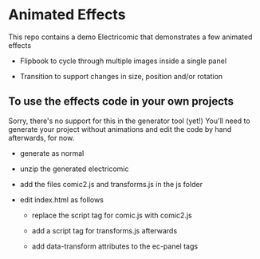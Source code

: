 # Animated Effects

This repo contains a demo Electricomic that demonstrates a few animated effects

* Flipbook to cycle through multiple images inside a single panel

* Transition to support changes in size, position and/or rotation

## To use the effects code in your own projects

Sorry, there's no support for this in the generator tool (yet!) You'll need to generate your project without animations and edit the code by hand afterwards, for now.

* generate as normal

* unzip the generated electricomic

* add the files comic2.js and transforms.js in the js folder

* edit index.html as follows

  * replace the script tag for comic.js with comic2.js

  * add a script tag for transforms.js afterwards

  * add data-transform attributes to the ec-panel tags 